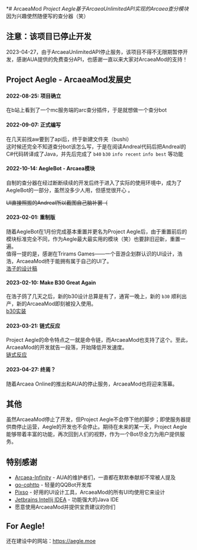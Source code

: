*# ArcaeaMod
_Project Aegle基于ArcaeaUnlimitedAPI实现的Arcaea查分模块_  
因为兴趣使然随便写的查分器（笑）
## 注意：该项目已停止开发
2023-04-27，由于ArcaeaUnlimitedAPI停止服务，该项目不得不无限期暂停开发，感谢AUA提供的免费查分API，也感谢一直以来大家对ArcaeaMod的支持！
## Project Aegle - ArcaeaMod发展史
#### 2022-08-25: 项目确立
在b站上看到了一个mc服务端的arc查分插件，于是就想做一个查分bot
#### 2022-09-07: 正式编写
在几天前找aw要到了api后，终于新建文件夹（bushi）  
这时候还完全不知道查分bot该怎么写，于是在阅读Andreal代码后把Andreal的C#代码转译成了Java，并先后完成了 `b40`  `b30`  `info recent`  `info best` 等功能
#### 2022-10-14: AegleBot - Arcaea模块
自制的查分器在经过断断续续的开发后终于进入了实际的使用环境中，成为了AegleBot的一部分，虽然没多少人用，但感觉很开心  。
  
 ~~UI直接照搬的Andreal所以截图自己脑补罢（~~ 
#### 2023-02-01: 重制版
随着AegleBot在1月份完成基本重置并更名为Project Aegle后，由于重置前后的模块标准完全不同，作为Aegle最大最实用的模块（笑）也要辞旧迎新，重置一遍。  
值得一提的是，感谢在Trirams Games——一个音游企划群认识的UI设计，浩浩，ArcaeaMod终于能拥有属于自己的UI了。  
[浩子的设计稿](https://s1.ax1x.com/2023/04/28/p9QXpQI.md.png)
#### 2023-02-10: Make B30 Great Again
在浩子鸽了几天之后，新的b30设计总算是有了，通宵一晚上，新的 `b30` 顺利出产，新的ArcaeaMod即刻被投入使用。  
[b30实装](https://s1.ax1x.com/2023/04/28/p9QXFw8.md.jpg)
#### 2023-03-21: 链式反应
Project Aegle的命令特点之一就是命令链，而ArcaeaMod也支持了这个。至此，ArcaeaMod的开发就告一段落，开始降低开发速度。  
[链式反应](https://s1.ax1x.com/2023/04/28/p9QXkTS.md.jpg)
#### 2023-04-27: 终焉？
随着Arcaea Online的推出和AUA的停止服务，ArcaeaMod也将迎来落幕。
## 其他
虽然ArcaeaMod停止了开发，但Project Aegle不会停下他的脚步；即使服务器提供商停止运营，Aegle的开发也不会停止。期待在未来的某一天，Project Aegle能够带着丰富的功能，再次回到人们的视野，作为一个Bot尽全力为用户提供服务。
## 特别感谢
- [Arcaea-Infinity](https://github.com/Arcaea-Infinity) - AUA的维护者们，一直都在默默奉献却不常被人提及
- [go-cqhttp](https://github.com/Mrs4s/go-cqhttp) - 轻量的QQBot开发库
- [Pixso](https://pixso.cn) - 好用的UI设计工具，ArcaeaMod的所有UI均使用它来设计
- [Jetbrains Intellij IDEA](https://www.jetbrains.com/zh-cn/idea) - 功能强大的Java IDE
- 愿意使用ArcaeaMod并提供宝贵建议的你们

## For Aegle!
还在建设中的网站：https://aegle.moe
